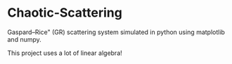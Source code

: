 # Chaotic-Scattering

Gaspard–Rice" (GR) scattering system simulated in python using matplotlib and numpy.

This project uses a lot of linear algebra!
